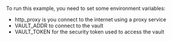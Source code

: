 To run this example, you need to set some environment variables:

* http_proxy is you connect to the internet using a proxy service
* VAULT_ADDR to connect to the vault
* VAULT_TOKEN for the security token used to access the vault
